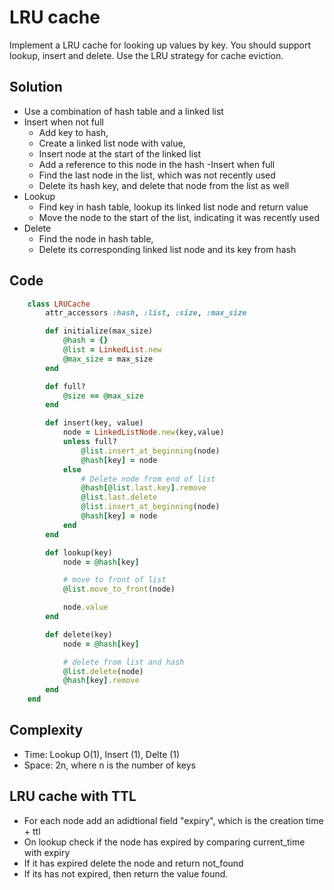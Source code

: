 # LRU cache
Implement a LRU cache for looking up values by key. You should support lookup, insert and delete.
Use the LRU strategy for cache eviction.

## Solution
- Use a combination of hash table and a linked list
- Insert when not full
    - Add key to hash,
    - Create a linked list node with value,
    - Insert node at the start of the linked list
    - Add a reference to this node in the hash
-Insert when full
    - Find the last node in the list, which was not recently used
    - Delete its hash key, and delete that node from the list as well
- Lookup
    - Find key in hash table, lookup its linked list node and return value
    - Move the node to the start of the list, indicating it was recently used
- Delete
    - Find the node in hash table,
    - Delete its corresponding linked list node and its key from hash

## Code
```ruby
    class LRUCache
        attr_accessors :hash, :list, :size, :max_size

        def initialize(max_size)
            @hash = {}
            @list = LinkedList.new
            @max_size = max_size
        end

        def full?
            @size == @max_size
        end

        def insert(key, value)
            node = LinkedListNode.new(key,value)
            unless full?
                @list.insert_at_beginning(node)
                @hash[key] = node
            else
                # Delete node from end of list
                @hash[@list.last.key].remove
                @list.last.delete
                @list.insert_at_beginning(node)
                @hash[key] = node
            end
        end

        def lookup(key)
            node = @hash[key]

            # move to front of list
            @list.move_to_front(node)

            node.value
        end

        def delete(key)
            node = @hash[key]

            # delete from list and hash
            @list.delete(node)
            @hash[key].remove
        end
    end
```

## Complexity
- Time: Lookup O(1), Insert (1), Delte (1)
- Space: 2n, where n is the number of keys

## LRU cache with TTL
- For each node add an adidtional field "expiry", which is the creation time + ttl
- On lookup check if the node has expired by comparing current_time with expiry
- If it has expired delete the node and return not_found
- If its has not expired, then return the value found.

